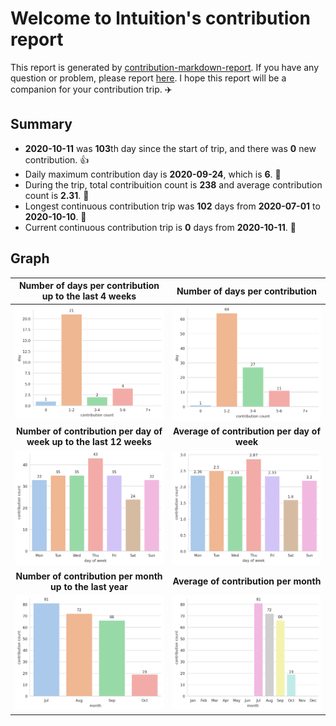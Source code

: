 # Welcome to lntuition's contribution report
This report is generated by [contribution-markdown-report](https://github.com/lntuition/contribution-markdown-report). If you have any question or problem, please report [here](https://github.com/lntuition/contribution-markdown-report/issues). I hope this report will be a companion for your contribution trip. :airplane:
## Summary
- **2020-10-11** was **103**th day since the start of trip, and there was **0** new contribution. :+1:
- Daily maximum contribution day is **2020-09-24**, which is **6**. :muscle:
- During the trip, total contribuition count is **238** and average contribution count is **2.31**. :clap:
- Longest continuous contribution trip was **102** days from **2020-07-01** to **2020-10-10**. :walking:
- Current continuous contribution trip is **0** days from **2020-10-11**. :running:
## Graph
| **Number of days per contribution up to the last 4 weeks** | **Number of days per contribution** |
|:--:|:--:|
| ![](asset/count_sum_recent.png) | ![](asset/count_sum_full.png) |
| **Number of contribution per day of week up to the last 12 weeks** | **Average of contribution per day of week** |
| ![](asset/dayofweek_sum_recent.png) | ![](asset/dayofweek_mean_full.png) |
| **Number of contribution per month up to the last year** | **Average of contribution per month** |
| ![](asset/month_sum_recent.png) | ![](asset/month_mean_full.png) |
